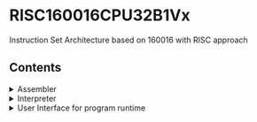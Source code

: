 # RISC160016CPU32B1Vx
Instruction Set Architecture based on 160016 with RISC approach

## Contents

<details>
<summary>Assembler</summary> <p>
* Assembly examples
* Save binary executables in ELF-format*
* Macro-assembler (A little more practical for programmer)
* Micro-instruction between-layer output for debugging (1:1 representation of assembly instruction to binary)
* Bindump of assembled binary output for debugging
* Disassembler
 </p> </details>

<details>
<summary>Interpreter</summary> <p>
* Emulate instruction-per-instruction runtime
* Read binary executables in ELF-format
* Interrupt handler
 </p> </details>

<details>
<summary>User Interface for program runtime</summary> <p>
* Runtime inputs
  * Keyboard input
  * Mouse input*
  * Console input
  * Timer input
* Runtime outputs
  * Console output
  * Screen output
  * Character screen output
  * Datastream output*
* Runtime observers
  * Memory observer (up to 256kb per observer, read/write indicator)
  * Registerfile observer
  * Runtime statistics
 </p> </details>
